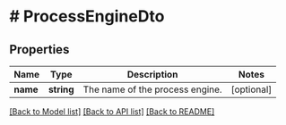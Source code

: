 # # ProcessEngineDto

## Properties

Name | Type | Description | Notes
------------ | ------------- | ------------- | -------------
**name** | **string** | The name of the process engine. | [optional]

[[Back to Model list]](../../README.md#models) [[Back to API list]](../../README.md#endpoints) [[Back to README]](../../README.md)
